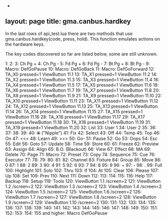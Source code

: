 -
layout: page
title: gma.canbus.hardkey
-

In the last rows of api_test.lua there are two methods that use gma.canbus.hardkey(code, press, hold).
This function emulates actions on the hardware keys.

The key codes discovered so far are listed below, some are still unknown.

   1:
   2:
   3: Ch Pg +
   4: Ch Pg -
   5: Fd Pg +
   6: Fd Pg -
   7: Bt Pg +
   8: Bt Pg -
   9: Macro: DefGoPause
  10: Macro: DefGoBack
  11: Macro: DefGoForward
  12: TA_X0  pressed=1   ViewButton 11.1
  13: TA_X1  pressed=1   ViewButton 11.2
  14: TA_X2  pressed=1   ViewButton 11.3
  15: TA_X3  pressed=1   ViewButton 11.4
  16: TA_X4  pressed=1   ViewButton 11.5
  17: TA_X5  pressed=1   ViewButton 11.6
  18: TA_X6  pressed=1   ViewButton 11.7
  19: TA_X7  pressed=1   ViewButton 11.8
  20: TA_X8  pressed=1   ViewButton 11.9
  21: TA_X9  pressed=1   VIewButton 11.10
  22: TA_X10 pressed=1   VIewButton 11.11
  23: TA_X11 pressed=1   VIewButton 11.12
  24: TA_X12 pressed=1   VIewButton 11.13
  25: TA_X13 pressed=1   VIewButton 11.14
  26: TA_X14 pressed=1   VIewButton 11.15
  27: TA_X15 pressed=1   VIewButton 11.16
  28: TA_X16 pressed=1   VIewButton 11.17
  29: TA_X17 pressed=1   VIewButton 11.18
  30: TA_X18 pressed=1   VIewButton 11.19
  31: TA_X19 pressed=1   ViewButton 11.20
  32: List
  33: User 1
  34: User 2
  35:
  36:
  37:
  38:
  39:
  40: ⦿ ("Nipple")
  41: Fix
  42: Select
  43: Off
  44: Temp
  45: Top
  46: On
  47: <<<
  48: Learn
  49: >>>
  50: Go-
  51: Pause
  52: Go
  53: Oops
  54: Esc
  55: Edit
  56: Goto
  57: Update
  58: Time
  59: Store
  60:
  61: Freeze
  62: Preview
  63: Assign
  64: Align
  65: B.O. (Blackout)
  66: View
  67: Effect
  68: MA
  69: Delete
  70: Page
  71: Macro
  72: Preset
  73: Copy
  74: Sequence
  75: Cue
  76: Executor
  77:
  78:
  79:
  80:
  81:
  82: Channel
  83: Fixture
  84: Group
  85: Move
  86: 0
  87: 1
  88: 2
  89: 3
  90: 4
  91: 5
  92: 6
  93: 7
  94: 8
  95: 9
  96: +
  97: -
  98: .
  99: Full
 100: Highlight
 101: Solo
 102: Thru
 103: If
 104: At
 105: Clear
 106: Please
 107: Up
 108: Set
 109: Prev
 110: Next
 111: Down
 112:
 113:
 114:
 115:
 116: Help
 117: Backup
 118: Setup
 119: Tools
 120: ViewButton 1.1 /screen=2
 121: ViewButton 1.2 /screen=2
 122: ViewButton 1.3 /screen=2
 123: ViewButton 1.4 /screen=2
 124: ViewButton 1.5 /screen=2
 125: ViewButton 1.6 /screen=2
 126: ViewButton 1.7 /screen=2
 127: ViewButton 1.8 /screen=2
 128: ViewButton 1.9 /screen=2
 129: ViewButton 1.10 /screen=2
 130:
 131:
 132:
 133:
 134:
 135:
 136:
 137:
 138:
 139:
 140:
 141:
 142:
 143:
 144:
 145:
 146:
 147:
 148:
 149:
 150:
 151:
 152:
 153:
 154:
 155 and higher: Macro DefGoPause

